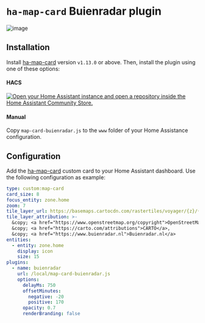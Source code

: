 # `ha-map-card` Buienradar plugin
![image](https://github.com/user-attachments/assets/ac28568c-40f8-4254-9181-667680219644)


## Installation
Install [ha-map-card](https://github.com/nathan-gs/ha-map-card) version `v1.13.0` or above.
Then, install the plugin using one of these options:

#### HACS

[![Open your Home Assistant instance and open a repository inside the Home Assistant Community Store.](https://my.home-assistant.io/badges/hacs_repository.svg)](https://my.home-assistant.io/redirect/hacs_repository/?owner=kevinjil&repository=map-card-buienradar&category=plugin)

#### Manual
Copy `map-card-buienradar.js` to the `www` folder of your Home Assistance configuration.

## Configuration
Add the [ha-map-card](https://github.com/nathan-gs/ha-map-card) custom card to your Home Assistant dashboard.
Use the following configuration as example:
```yaml
type: custom:map-card
card_size: 8
focus_entity: zone.home
zoom: 7
tile_layer_url: https://basemaps.cartocdn.com/rastertiles/voyager/{z}/{x}/{y}.png
tile_layer_attribution: >-
  &copy; <a href="https://www.openstreetmap.org/copyright">OpenStreetMap</a>,
  &copy; <a href="https://carto.com/attributions">CARTO</a>,
  &copy; <a href="https://www.buienradar.nl">Buienradar.nl</a>
entities:
  - entity: zone.home
    display: icon
    size: 15
plugins:
  - name: buienradar
    url: /local/map-card-buienradar.js
    options:
      delayMs: 750
      offsetMinutes:
        negative: -20
        positive: 170
      opacity: 0.7
      renderBranding: false
```
